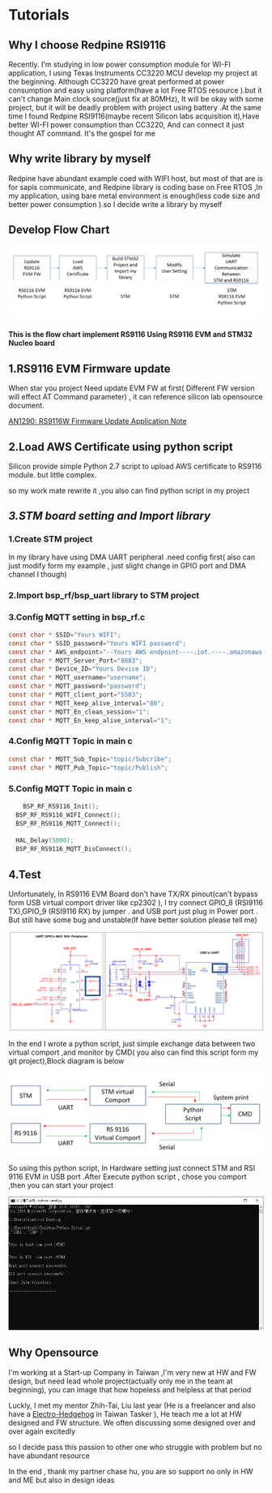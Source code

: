 # Tutorials

## Why I choose Redpine RSI9116

Recently. I'm studying in  low power consumption module for WI-FI application, I using Texas Instruments CC3220 MCU develop my project at the beginning. Although CC3220 have great performed at power consumption and easy using platform\(have a lot  Free RTOS resource \).but it can't change Main clock source\(just fix at 80MHz\), It will be okay with some project, but it will be deadly problem with project using battery .At the same time I found Redpine RSI9116\(maybe recent Silicon labs acquisition it\),Have better  WI-FI power consumption than CC3220, And can connect it just thought AT command. It's the gospel for me

## Why write library by myself

Redpine have abundant example coed with WIFI host, but most of that are is for sapis communicate, and Redpine library is coding base on  Free RTOS ,In my application, using bare metal environment is enough\(less code size and better power consumption \).so I decide write a library by myself 



## Develop Flow Chart

![ Implement Flow chart](.gitbook/assets/image.png)

#### This is the flow chart implement  RS9116 Using RS9116 EVM and STM32 Nucleo board

##  1.RS9116 EVM Firmware update

When star you project Need  update  EVM FW at first\( Different FW version will effect AT Command parameter\)  , it can reference silicon lab opensource document.

 [AN1290: RS9116W Firmware Update Application Note](https://www.silabs.com/documents/login/application-notes/an1290-rs9116w-firmware-update-application-note.pdf)

## 2.Load AWS Certificate using python script

Silicon provide simple Python 2.7 script to upload AWS certificate to RS9116 module. but little complex.

so my work mate rewrite it ,you also can find python script in my project

## _3.STM board setting and Import library_

### 1.Create STM project 

In my library have using DMA UART peripheral .need config first\( also can just modify form my example , just slight change in GPIO port and DMA channel I though\)

### 2.Import bsp\_rf/bsp\_uart library to STM project

### 3.Config MQTT setting in bsp\_rf.c

```c
const char * SSID="Yours WIFI";
const char * SSID_password="Yours WIFI password";
const char * AWS_endpoint="--Yours AWS endpoint----.iot.----.amazonaws.com";
const char * MQTT_Server_Port="8883";
const char * Device_ID="Yours Device ID";
const char * MQTT_username="username";
const char * MQTT_password="password";
const char * MQTT_client_port="5503";
const char * MQTT_keep_alive_interval="80";
const char * MQTT_En_clean_session="1";
const char * MQTT_En_keep_alive_interval="1";
```

### 4.Config MQTT Topic in main c

```c
const char * MQTT_Sub_Topic="topic/Subcribe";
const char * MQTT_Pub_Topic="topic/Publish";
```



### 5.Config MQTT Topic in main c

```c
	BSP_RF_RS9116_Init();
  BSP_RF_RS9116_WIFI_Connect();
  BSP_RF_RS9116_MQTT_Connect();
  
  HAL_Delay(5000);
  BSP_RF_RS9116_MQTT_DisConnect();
```

## 4.Test

Unfortunately, In RS9116 EVM Board don't have TX/RX pinout\(can't bypass form USB virtual comport driver like cp2302 \), I try connect GPIO\_8 \(RSI9116 TX\),GPIO\_9 \(RSI9116 RX\) by jumper . and USB port just plug in Power port . But still have some bug and unstable\(If have better solution please tell me\)

![RS9116 EVM Sch ](.gitbook/assets/image%20%282%29.png)

In the end I wrote a python script, just simple exchange data between two virtual comport ,and monitor by CMD\( you also can find this script form my git project\),Block diagram is below

![Serial data exchange Block diagram ](.gitbook/assets/image%20%283%29.png)

So using this python script, In Hardware setting   just connect STM and RSI 9116 EVM  in USB port .After Execute python script , chose you comport ,then you can start your project

![python script screen shot](.gitbook/assets/image%20%284%29.png)

##  Why Opensource 

I'm working at a Start-up Company in Taiwan ,I'm very new at HW and FW design, but need lead  whole project\(actually only me in the team at beginning\), you can image that how hopeless and helpless at that period

 Luckly, I met my mentor  Zhih-Tai, Liu last year \(He is a freelancer and also have a  [Electro-Hedgehog](https://www.tasker.com.tw/workroom/3KWQr) in Taiwan Tasker \), He teach me a lot at HW designed and FW structure. We often discussing some designed over and over again excitedly  

 so I decide pass this passion to other one who struggle with problem but no have abundant  resource 

In the end , thank my partner chase hu, you are so support no only in HW and ME but also in  design ideas

